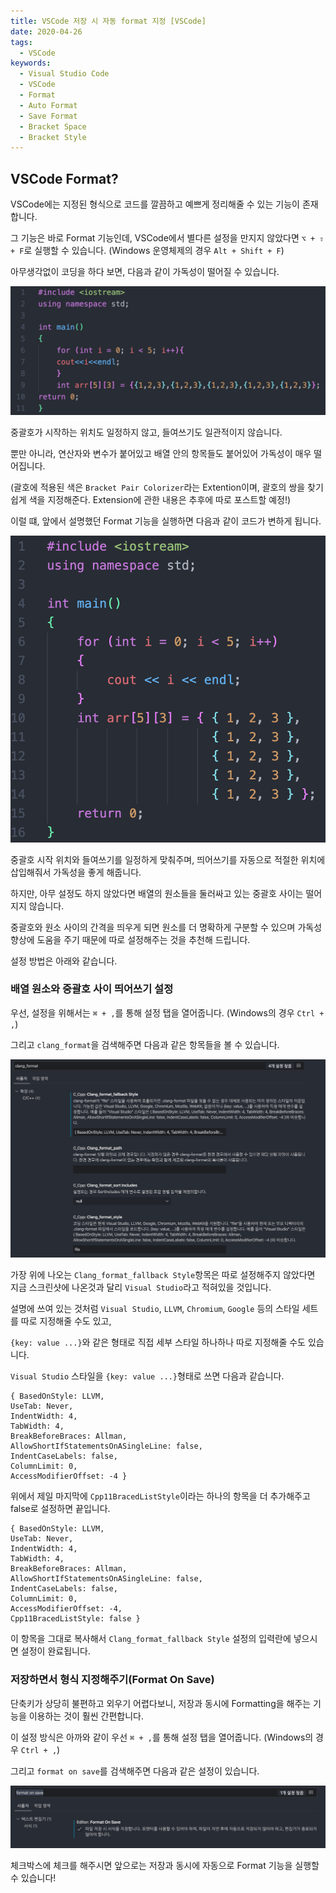 ```yaml
---
title: VSCode 저장 시 자동 format 지정 [VSCode]
date: 2020-04-26
tags:
  - VSCode
keywords:
  - Visual Studio Code
  - VSCode
  - Format
  - Auto Format
  - Save Format
  - Bracket Space
  - Bracket Style
---
```


## VSCode Format?

VSCode에는 지정된 형식으로 코드를 깔끔하고 예쁘게 정리해줄 수 있는 기능이 존재합니다.

그 기능은 바로 Format 기능인데, VSCode에서 별다른 설정을 만지지 않았다면 `⌥ + ⇧ + F`로 실행할 수 있습니다. (Windows 운영체제의 경우 `Alt + Shift + F`)

아무생각없이 코딩을 하다 보면, 다음과 같이 가독성이 떨어질 수 있습니다.

![](1.png)

중괄호가 시작하는 위치도 일정하지 않고, 들여쓰기도 일관적이지 않습니다.

뿐만 아니라, 연산자와 변수가 붙어있고 배열 안의 항목들도 붙어있어 가독성이 매우 떨어집니다.

(괄호에 적용된 색은 `Bracket Pair Colorizer`라는 Extention이며, 괄호의 쌍을 찾기 쉽게 색을 지정해준다. Extension에 관한 내용은 추후에 따로 포스트할 예정!)

이럴 떄, 앞에서 설명했던 Format 기능을 실행하면 다음과 같이 코드가 변하게 됩니다.

![](2.png)

중괄호 시작 위치와 들여쓰기를 일정하게 맞춰주며, 띄어쓰기를 자동으로 적절한 위치에 삽입해줘서 가독성을 좋게 해줍니다.

하지만, 아무 설정도 하지 않았다면 배열의 원소들을 둘러싸고 있는 중괄호 사이는 떨어지지 않습니다.

중괄호와 원소 사이의 간격을 띄우게 되면 원소를 더 명확하게 구분할 수 있으며 가독성 향상에 도움을 주기 때문에 따로 설정해주는 것을 추천해 드립니다.

설정 방법은 아래와 같습니다.

### 배열 원소와 중괄호 사이 띄어쓰기 설정

우선, 설정을 위해서는 `⌘ + ,`를 통해 설정 탭을 열어줍니다. (Windows의 경우 `Ctrl + ,`)

그리고 `clang_format`을 검색해주면 다음과 같은 항목들을 볼 수 있습니다.

![](3.png)

가장 위에 나오는 `Clang_format_fallback Style`항목은 따로 설정해주지 않았다면 지금 스크린샷에 나온것과 달리 `Visual Studio`라고 적혀있을 것입니다.

설명에 쓰여 있는 것처럼 `Visual Studio`, `LLVM`, `Chromium`, `Google` 등의 스타일 세트를 따로 지정해줄 수도 있고,

`{key: value ...}`와 같은 형태로 직접 세부 스타일 하나하나 따로 지정해줄 수도 있습니다.

`Visual Studio` 스타일을 `{key: value ...}`형태로 쓰면 다음과 같습니다.

```
{ BasedOnStyle: LLVM,
UseTab: Never,
IndentWidth: 4,
TabWidth: 4,
BreakBeforeBraces: Allman,
AllowShortIfStatementsOnASingleLine: false,
IndentCaseLabels: false,
ColumnLimit: 0,
AccessModifierOffset: -4 }
```

위에서 제일 마지막에 `Cpp11BracedListStyle`이라는 하나의 항목을 더 추가해주고 false로 설정하면 끝입니다.

```
{ BasedOnStyle: LLVM,
UseTab: Never,
IndentWidth: 4,
TabWidth: 4,
BreakBeforeBraces: Allman,
AllowShortIfStatementsOnASingleLine: false,
IndentCaseLabels: false,
ColumnLimit: 0,
AccessModifierOffset: -4,
Cpp11BracedListStyle: false }
```

이 항목을 그대로 복사해서 `Clang_format_fallback Style` 설정의 입력란에 넣으시면 설정이 완료됩니다.

### 저장하면서 형식 지정해주기(Format On Save)

단축키가 상당히 불편하고 외우기 어렵다보니, 저장과 동시에 Formatting을 해주는 기능을 이용하는 것이 훨씬 간편합니다.

이 설정 방식은 아까와 같이 우선 `⌘ + ,`를 통해 설정 탭을 열어줍니다. (Windows의 경우 `Ctrl + ,`)

그리고 `format on save`를 검색해주면 다음과 같은 설정이 있습니다.

![](4.png)

체크박스에 체크를 해주시면 앞으로는 저장과 동시에 자동으로 Format 기능을 실행할 수 있습니다!
